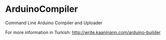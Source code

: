 ArduinoCompiler
===============

Command Line Arduino Compiler and Uploader


For more information in Turkish: http://write.kaaninann.com/arduino-builder